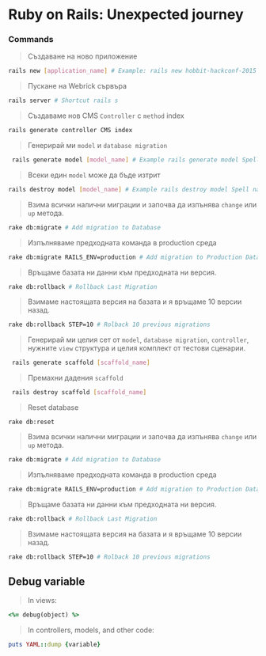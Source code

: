# Ruby on Rails: Unexpected journey

### Commands

> Създаване на ново приложение

```bash
rails new [application_name] # Example: rails new hobbit-hackconf-2015
```

> Пускане на Webrick сървъра

```bash
rails server # Shortcut rails s
```
> Създаваме нов CMS `Controller` с `method` index

```bash
rails generate controller CMS index
```

> Генерирай ми `model` и `database migration`

```bash
 rails generate model [model_name] # Example rails generate model Spell name mana:integer
 ```

 > Всеки един `model` може да бъде изтрит

 ```bash
 rails destroy model [model_name] # Example rails destroy model Spell name mana:integer
 ```

 > Взима всички налични миграции и започва да изпънява `change` или `up` метода.

```bash
rake db:migrate # Add migration to Database 
```

> Изпълняваме предходната команда в production среда


```bash
rake db:migrate RAILS_ENV=production # Add migration to Production Database
```

> Връщаме базата ни данни към предходната ни версия.

```bash
rake db:rollback # Rollback Last Migration
```

> Взимаме настоящата версия на базата и я връщаме 10 версии назад.

```bash
rake db:rollback STEP=10 # Rolback 10 previous migrations
```

> Генерирай ми целия сет от `model`, `database migration`, `controller`, нужните `view` структура и целия комплект от тестови сценарии. 

```bash
 rails generate scaffold [scaffold_name]
 ```

> Премахни дадения `scaffold`

```bash
 rails destroy scaffold [scaffold_name]
 ```

 > Reset database

 ```
 rake db:reset
 ```

 > Взима всички налични миграции и започва да изпънява `change` или `up` метода.

```bash
rake db:migrate # Add migration to Database 
```

> Изпълняваме предходната команда в production среда


```bash
rake db:migrate RAILS_ENV=production # Add migration to Production Database
```

> Връщаме базата ни данни към предходната ни версия.

```bash
rake db:rollback # Rollback Last Migration
```

> Взимаме настоящата версия на базата и я връщаме 10 версии назад.

```bash
rake db:rollback STEP=10 # Rolback 10 previous migrations
```

## Debug variable 

> In views:

```ruby
<%= debug(object) %>
```

> In controllers, models, and other code:

```ruby
puts YAML::dump {variable}
```